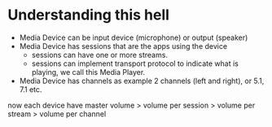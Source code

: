 # Understanding this hell

- Media Device can be input device (microphone) or output (speaker)
- Media Device has sessions that are the apps using the device
  - sessions can have one or more streams.
  - sessions can implement transport protocol to indicate what is playing, we call this Media Player.
- Media Device has channels as example 2 channels (left and right), or 5.1, 7.1 etc.

now each device have master volume > volume per session > volume per stream > volume per channel